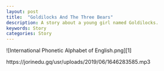 ```yaml
---
layout: post
title:  "Goldilocks And The Three Bears"
description: A story about a young girl named Goldilocks.
keywords: Story 
categories: Story
---
```

![International Phonetic Alphabet of English.png][1]
<p>https://jorinedu.gq/usr/uploads/2019/06/1646283585.mp3</p>
